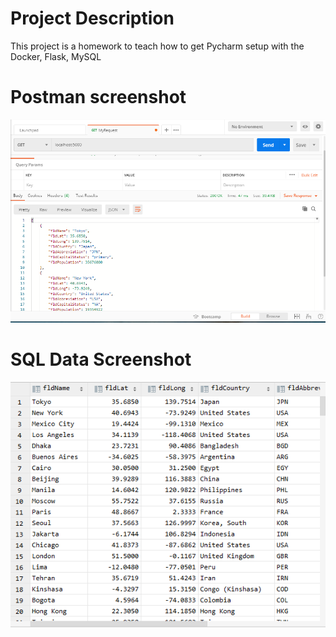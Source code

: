 # Project Description
This project is a homework to teach how to get Pycharm setup with the Docker, Flask, MySQL

# Postman screenshot
![postman request output](screenshots/postman.PNG)

# SQL Data Screenshot 
![pycharm data query](screenshots/Query.PNG)
